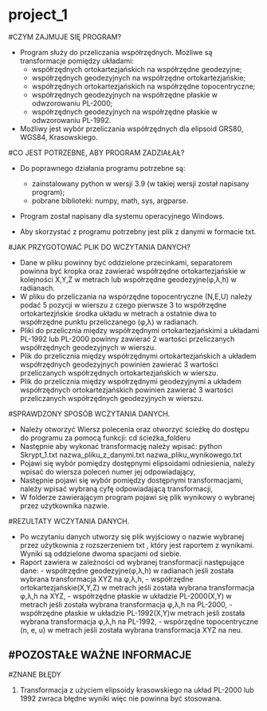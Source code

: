 # project_1

#CZYM ZAJMUJE SIĘ PROGRAM?
+ Program służy do przeliczania współrzędnych. Możliwe są transformacje pomiędzy układami:
    - współrzędnych ortokartezjańskich na współrzędne geodezyjne;
    - współrzędnych geodezyjnych na współrzędne ortokartezjańskie;
    - współrzędnych ortokartezjańskich na współrzędne topocentryczne;
    - współrzędnych geodezyjnych na współrzędne płaskie w odwzorowaniu PL-2000;
    - współrzędnych geodezyjnych na współrzędne płaskie w odwzorowaniu PL-1992.
+ Możliwy jest wybór przeliczania współrzędnych dla elipsoid GRS80, WGS84, Krasowskiego.

#CO JEST POTRZEBNE, ABY PROGRAM ZADZIAŁAŁ?
+ Do poprawnego działania programu potrzebne są: 
     - zainstalowany python w wersji 3.9 (w takiej wersji został napisany program);
     - pobrane biblioteki: numpy, math, sys, argparse.

+ Program został napisany dla systemu operacyjnego Windows.
+ Aby skorzystać z programu potrzebny jest plik z danymi w formacie txt.

#JAK PRZYGOTOWAĆ PLIK DO WCZYTANIA DANYCH?
  + Dane w pliku powinny być oddzielone przecinkami, separatorem powinna być kropka oraz zawierać współrzędne ortokartezjańskie w kolejności X,Y,Z w metrach lub współrzędne geodezyjne(φ,λ,h) w radianach. 
  + W pliku do przeliczania na wspórzędne topocentryczne (N,E,U) należy podać 5 pozycji w wierszu z czego pierwsze 3 to współrzędne ortokartezjńskie środka układu w metrach a ostatnie dwa to współrzędne punktu przeliczanego (φ,λ) w radianach.
  + Pliki do przelicznia między współrzędnymi ortokartezjańskimi a układami PL-1992 lub PL-2000 powinny zawierać 2 wartości przeliczanych współrzędnych geodezyjnych w wierszu.
  + Plik do przelicznia między współrzędnymi ortokartezjańskich a układem współrzędnych geodezyjnych powinien zawierać 3 wartości przeliczanych współrzędnych ortokartezjańskich w wierszu.
  + Plik do przelicznia między współrzędnymi geodezyjnymi a układem współrzędnych ortokartezjańskich powinien zawierać 3 wartości przeliczanych współrzędnych geodezyjnych w wierszu.

#SPRAWDZONY SPOSÓB WCZYTANIA DANYCH.
  + Należy otworzyć Wiersz polecenia oraz otworzyć ścieżkę do dostępu do programu za pomocą funkcji: cd ścieżka_folderu
  + Następnie aby wykonać transformację należy wpisać: python Skrypt_1.txt nazwa_pliku_z_danymi.txt nazwa_pliku_wynikowego.txt
  + Pojawi się wybór pomiędzy dostępnymi elipsoidami odniesienia, należy wpisać do wiersza poleceń numer jej odpowiadający,
  + Następnie pojawi się wybór pomiędzy dostępnymi transformacjami, należy wpisać wybraną cyfę odpowiadającą transformacji,
  + W folderze zawierającym program pojawi się plik wynikowy o wybranej przez użytkownika nazwie.
  
#REZULTATY WCZYTANIA DANYCH.
  + Po wczytaniu danych utworzy się plik wyjściowy o nazwie wybranej przez użytkownia z rozszerzeniem txt , który jest raportem z wynikami. Wyniki są oddzielone dwoma spacjami od siebie.
  + Raport zawiera w zależności od wybranej transformacji następujące dane:
        - współrzędne geodezyjne(φ,λ,h) w radianach jeśli została wybrana transformacja XYZ na φ,λ,h,
        - współrzędne ortokartezjańskie(X,Y,Z) w metrach jeśli została wybrana transformacja φ,λ,h na XYZ,
        - współrzędne płaskie w układzie PL-2000(X,Y) w metrach jeśli została wybrana transformacja φ,λ,h na PL-2000,
        - współrzędne płaskie w układzie PL-1992(X,Y)w metrach jeśli została wybrana transformacja φ,λ,h na PL-1992,
        - wspórzędne topocentryczne (n, e, u) w metrach jeśli została wybrana transformacja XYZ na neu.
  
  #POZOSTAŁE WAŻNE INFORMACJE
 -
  
  #ZNANE BŁĘDY
  1) Transformacja z użyciem elipsoidy krasowskiego na układ PL-2000 lub 1992 zwraca błędne wyniki więc nie powinna być stosowana.
  